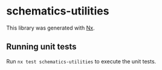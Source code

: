 # schematics-utilities

This library was generated with [Nx](https://nx.dev).

## Running unit tests

Run `nx test schematics-utilities` to execute the unit tests.
